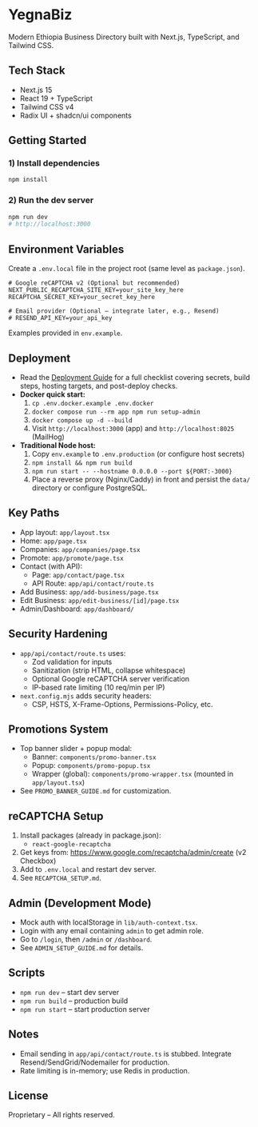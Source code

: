 # YegnaBiz

Modern Ethiopia Business Directory built with Next.js, TypeScript, and Tailwind CSS.

## Tech Stack
- Next.js 15
- React 19 + TypeScript
- Tailwind CSS v4
- Radix UI + shadcn/ui components

## Getting Started

### 1) Install dependencies
```bash
npm install
```

### 2) Run the dev server
```bash
npm run dev
# http://localhost:3000
```

## Environment Variables
Create a `.env.local` file in the project root (same level as `package.json`).

```env
# Google reCAPTCHA v2 (Optional but recommended)
NEXT_PUBLIC_RECAPTCHA_SITE_KEY=your_site_key_here
RECAPTCHA_SECRET_KEY=your_secret_key_here

# Email provider (Optional – integrate later, e.g., Resend)
# RESEND_API_KEY=your_api_key
```

Examples provided in `env.example`.

## Deployment
- Read the [Deployment Guide](./DEPLOYMENT_GUIDE.md) for a full checklist covering secrets, build steps, hosting targets, and post-deploy checks.
- **Docker quick start:**
  1. `cp .env.docker.example .env.docker`
  2. `docker compose run --rm app npm run setup-admin`
  3. `docker compose up -d --build`
  4. Visit `http://localhost:3000` (app) and `http://localhost:8025` (MailHog)
- **Traditional Node host:**
  1. Copy `env.example` to `.env.production` (or configure host secrets)
  2. `npm install && npm run build`
  3. `npm run start -- --hostname 0.0.0.0 --port ${PORT:-3000}`
  4. Place a reverse proxy (Nginx/Caddy) in front and persist the `data/` directory or configure PostgreSQL.

## Key Paths
- App layout: `app/layout.tsx`
- Home: `app/page.tsx`
- Companies: `app/companies/page.tsx`
- Promote: `app/promote/page.tsx`
- Contact (with API): 
  - Page: `app/contact/page.tsx`
  - API Route: `app/api/contact/route.ts`
- Add Business: `app/add-business/page.tsx`
- Edit Business: `app/edit-business/[id]/page.tsx`
- Admin/Dashboard: `app/dashboard/`

## Security Hardening
- `app/api/contact/route.ts` uses:
  - Zod validation for inputs
  - Sanitization (strip HTML, collapse whitespace)
  - Optional Google reCAPTCHA server verification
  - IP-based rate limiting (10 req/min per IP)
- `next.config.mjs` adds security headers:
  - CSP, HSTS, X-Frame-Options, Permissions-Policy, etc.

## Promotions System
- Top banner slider + popup modal:
  - Banner: `components/promo-banner.tsx`
  - Popup: `components/promo-popup.tsx`
  - Wrapper (global): `components/promo-wrapper.tsx` (mounted in `app/layout.tsx`)
- See `PROMO_BANNER_GUIDE.md` for customization.

## reCAPTCHA Setup
1. Install packages (already in package.json):
   - `react-google-recaptcha`
2. Get keys from: https://www.google.com/recaptcha/admin/create (v2 Checkbox)
3. Add to `.env.local` and restart dev server.
4. See `RECAPTCHA_SETUP.md`.

## Admin (Development Mode)
- Mock auth with localStorage in `lib/auth-context.tsx`.
- Login with any email containing `admin` to get admin role.
- Go to `/login`, then `/admin` or `/dashboard`.
- See `ADMIN_SETUP_GUIDE.md` for details.

## Scripts
- `npm run dev` – start dev server
- `npm run build` – production build
- `npm run start` – start production server

## Notes
- Email sending in `app/api/contact/route.ts` is stubbed. Integrate Resend/SendGrid/Nodemailer for production.
- Rate limiting is in-memory; use Redis in production.

## License
Proprietary – All rights reserved.
